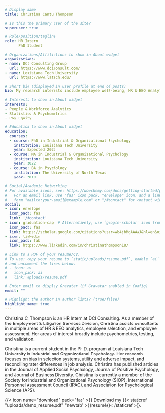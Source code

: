 ```yaml
---
# Display name
title: Christina Cantu Thompson

# Is this the primary user of the site?
superuser: true

# Role/position/tagline
role: HR Intern
      PhD Student

# Organizations/Affiliations to show in About widget
organizations:
- name: DCI Consulting Group
  url: https://www.dciconsult.com/
- name: Louisiana Tech University
  url: https://www.latech.edu/

# Short bio (displayed in user profile at end of posts)
bio: My research interests include employee well-being, HR & EEO Analytics, and Diversity, Equity, & Inclusion.

# Interests to show in About widget
interests:
- People & Workforce Analytics
- Statistics & Psychometrics
- Pay Equity

# Education to show in About widget
education:
  courses:
  - course: PhD in Industrial & Organizational Psychology
    institution: Louisiana Tech University
    year: Expected 2023
  - course: MA in Industrial & Organizational Psychology
    institution: Louisiana Tech University
    year: 2022
  - course: BA in Psychology
    institution: The University of North Texas
    year: 2019

# Social/Academic Networking
# For available icons, see: https://wowchemy.com/docs/getting-started/page-builder/#icons
#   For an email link, use "fas" icon pack, "envelope" icon, and a link in the
#   form "mailto:your-email@example.com" or "/#contact" for contact widget.
social:
- icon: envelope
  icon_pack: fas
  link: '/#contact'
- icon: graduation-cap  # Alternatively, use `google-scholar` icon from `ai` icon pack
  icon_pack: fas
  link: https://scholar.google.com/citations?user=wb4jbMgAAAAJ&hl=en&oi=ao
- icon: linkedin
  icon_pack: fab
  link: https://www.linkedin.com/in/christinathompson18/

# Link to a PDF of your resume/CV.
# To use: copy your resume to `static/uploads/resume.pdf`, enable `ai` icons in `params.toml`, 
# and uncomment the lines below.
# - icon: cv
#   icon_pack: ai
#   link: uploads/resume.pdf

# Enter email to display Gravatar (if Gravatar enabled in Config)
email: ""

# Highlight the author in author lists? (true/false)
highlight_name: true
---
```


Christina C. Thompson is an HR Intern at DCI Consulting. As a member of the Employment & Litigation Services Division, Christina assists consultants in multiple areas of HR & EEO analytics, employee selection, and employee assessment. Her areas of interest broadly include psychometrics, testing, and validation.

Christina is a current student in the Ph.D. program at Louisiana Tech University in Industrial and Organizational Psychology. Her research focuses on bias in selection systems, utility and adverse impact, and reconciling rater differences in job analysis. Christina has published articles in the Journal of Applied Social Psychology, Journal of Positive Psychology, and Journal of Business Diversity. Christina is currently a member of the Society for Industrial and Organizational Psychology (SIOP), International Personnel Assessment Council (IPAC), and Association for Psychological Science (APS).

{{< icon name="download" pack="fas" >}} Download my {{< staticref "uploads/demo_resume.pdf" "newtab" >}}resumé{{< /staticref >}}.
